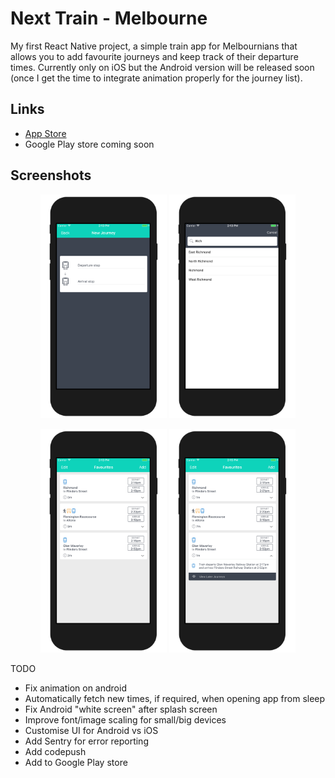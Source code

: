 # Next Train - Melbourne
My first React Native project, a simple train app for Melbournians that allows you to add favourite journeys and keep track of their departure times. Currently only on iOS but the Android version will be released soon (once I get the time to integrate animation properly for the journey list).

## Links
- [App Store](https://itunes.apple.com/us/app/next-train/id1299647913?ls=1&mt=8)
- Google Play store coming soon

## Screenshots
<p align="center">
  <img src="https://github.com/dshaw1/next-train-rn/blob/master/docs/assets/screenshot_1.png" width="40%" height="auto" alt="Next Train screenshot 1"/>
  <img src="https://github.com/dshaw1/next-train-rn/blob/master/docs/assets/screenshot_2.png" width="40%" height="auto" alt="Next Train screenshot 2"/>
</p>

<p align="center">
  <img src="https://github.com/dshaw1/next-train-rn/blob/master/docs/assets/screenshot_3.png" width="40%" height="auto" alt="Next Train screenshot 3"/>
  <img src="https://github.com/dshaw1/next-train-rn/blob/master/docs/assets/screenshot_4.png" width="40%" height="auto" alt="Next Train screenshot 4"/>
</p>

TODO
- Fix animation on android
- Automatically fetch new times, if required, when opening app from sleep
- Fix Android "white screen" after splash screen
- Improve font/image scaling for small/big devices
- Customise UI for Android vs iOS
- Add Sentry for error reporting
- Add codepush
- Add to Google Play store
